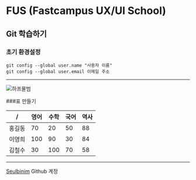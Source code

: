 # FUS (Fastcampus UX/UI School)
## Git 학습하기
### 초기 환경설정
```
git config --global user.name "사용자 이름"
git config --global user.email 이메일 주소
```
---
![하프물범](http://images.huffingtonpost.com/2016-04-29-1461897831-6923833-HarpSealPupGulfofSt.LawrenceCanada_JohnDeJong1.jpg "하프물범")

###표 만들기

| /      | 영어 | 수학 | 국어 | 역사 |
|--------|------|------|------|------|
| 홍길동 | 70   | 20   | 50   | 88   |
| 이영희 | 100  | 90   | 30   | 84   |
| 김철수 | 30   | 100  | 70   | 58   |

---

[Seulbinim](http://github.com/seulbinim/) Github 계정
